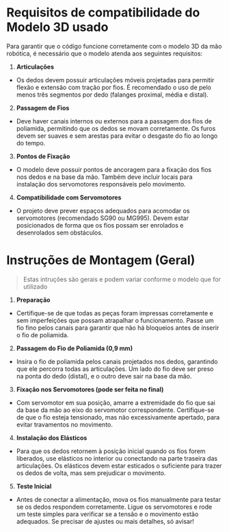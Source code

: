 # Requisitos de compatibilidade do Modelo 3D usado
Para garantir que o código funcione corretamente com o modelo 3D da mão robótica, é necessário que o modelo atenda aos seguintes requisitos:

1. **Articulações**
- Os dedos devem possuir articulações móveis projetadas para permitir flexão e extensão com tração por fios.
É recomendado o uso de pelo menos três segmentos por dedo (falanges proximal, média e distal).
2. **Passagem de Fios**
- Deve haver canais internos ou externos para a passagem dos fios de poliamida, permitindo que os dedos se movam corretamente.
Os furos devem ser suaves e sem arestas para evitar o desgaste do fio ao longo do tempo.
3. **Pontos de Fixação**
- O modelo deve possuir pontos de ancoragem para a fixação dos fios nos dedos e na base da mão.
Também deve incluir locais para instalação dos servomotores responsáveis pelo movimento.
4. **Compatibilidade com Servomotores**
- O projeto deve prever espaços adequados para acomodar os servomotores (recomendado SG90 ou MG995).
Devem estar posicionados de forma que os fios possam ser enrolados e desenrolados sem obstáculos.

# Instruções de Montagem (Geral)
> Estas intruções são gerais e podem variar conforme o modelo que for utilizado
1. **Preparação**
- Certifique-se de que todas as peças foram impressas corretamente e sem imperfeições que possam atrapalhar o funcionamento.
Passe um fio fino pelos canais para garantir que não há bloqueios antes de inserir o fio de poliamida.
2. **Passagem do Fio de Poliamida (0,9 mm)**
- Insira o fio de poliamida pelos canais projetados nos dedos, garantindo que ele percorra todas as articulações.
Um lado do fio deve ser preso na ponta do dedo (distal), e o outro deve sair na base da mão.
3. **Fixação nos Servomotores (pode ser feita no final)**
- Com servomotor em sua posição, amarre a extremidade do fio que sai da base da mão ao eixo do servomotor correspondente.
Certifique-se de que o fio esteja tensionado, mas não excessivamente apertado, para evitar travamentos no movimento.
4. **Instalação dos Elásticos**
- Para que os dedos retornem à posição inicial quando os fios forem liberados, use elásticos no interior ou conectando na parte traseira das articulações.
Os elásticos devem estar esticados o suficiente para trazer os dedos de volta, mas sem prejudicar o movimento.
5. **Teste Inicial**
- Antes de conectar a alimentação, mova os fios manualmente para testar se os dedos respondem corretamente.
Ligue os servomotores e rode um teste simples para verificar se a tensão e o movimento estão adequados.
Se precisar de ajustes ou mais detalhes, só avisar! 